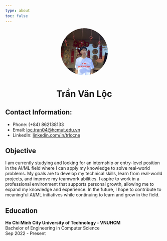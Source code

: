 ```yaml
---
type: about
toc: false
---
```


<div style="text-align: center;">
  <img src="https://github.com/trlocne/_trlocne/blob/main/static/images/avatar.jpg?raw=true" alt="Avatar" style="border-radius: 50%; width: 150px; height: 150px;" />
  <h1> Trần Văn Lộc </h1>
</div>


## Contact Information:
- Phone: (+84) 862138133
- Email: loc.tran04@hcmut.edu.vn
- LinkedIn: [linkedin.com/in/trlocne](https://linkedin.com/in/trlocne)

## Objective
I am currently studying and looking for an internship or entry-level position in the AI/ML field where I can apply my knowledge to solve real-world problems. My goals are to develop my technical skills, learn from real-world projects, and improve my teamwork abilities. I aspire to work in a professional environment that supports personal growth, allowing me to expand my knowledge and experience. In the future, I hope to contribute to meaningful AI/ML initiatives while continuing to learn and grow in the field.

## Education
**Ho Chi Minh City University of Technology - VNUHCM**  
Bachelor of Engineering in Computer Science  
Sep 2022 - Present
